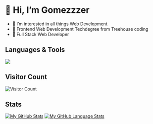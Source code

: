 <h1>👋 Hi, I’m Gomezzzer</h1>
  <ul>
   <li>👀 I’m interested in all things Web Development</li>
   <li> 🌱 Frontend Web Development Techdegree from Treehouse coding</li> 
   <li>💎 Full Stack Web Developer</li>
  </ul>
  
 <h2>Languages & Tools</h2>
 <p align="left">
  <a href="https://skillicons.dev">
    <img src="https://skillicons.dev/icons?i=js,html,css,react,typescript,ruby,rails,github,git,nextjs,aws,bootstrap,vscode,mongodb,postgres,sass,python&perline=10" />
  </a>
 </p>

 <h2>Visitor Count</h2>
 
![Visitor Count](https://profile-counter.glitch.me/{gomezzzer-rq}/count.svg) 

 <h2>Stats</h2>
 
[![My GitHub Stats](https://github-readme-stats.vercel.app/api/?username=gomezzzer&count_private=true&theme=default&showicons=true)]()
[![My GitHub Language Stats](https://github-readme-stats.vercel.app/api/top-langs/?username=gomezzzer&langs_count=5&theme=default)]()




